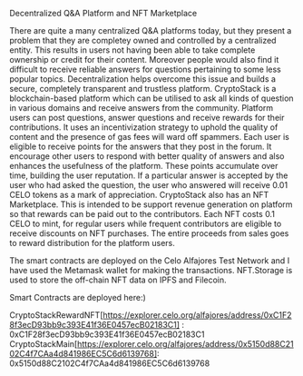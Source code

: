 
Decentralized Q&A Platform and NFT Marketplace

There are quite a many centralized Q&A platforms today, but they present a problem that they are completey owned and controlled by a centralized entity. This results in users not having been able to take complete ownership or credit for their content. Moreover people would also find it difficult to receive reliable answers for questions pertaining to some less popular topics. Decentralization helps overcome this issue and builds a secure, completely transparent and trustless platform. CryptoStack is a blockchain-based platform which can be utilised to ask all kinds of question in various domains and receive answers from the community. Platform users can post questions, answer questions and receive rewards for their contributions. It uses an incentivization strategy to uphold the quality of content and the presence of gas fees will ward off spammers. Each user is eligible to receive points for the answers that they post in the forum. It encourage other users to respond with better quality of answers and also enhances the usefulness of the platform. These points accumulate over time, building the user reputation. If a particular answer is accepted by the user who had asked the question, the user who answered will receive 0.01 CELO tokens as a mark of appreciation. CryptoStack also has an NFT Marketplace. This is intended to be support revenue generation on platform so that rewards can be paid out to the contributors. Each NFT costs 0.1 CELO to mint, for regular users while frequent contributors are eligible to receive discounts on NFT purchases. The entire proceeds from sales goes to reward distribution for the platform users.

The smart contracts are deployed on the Celo Alfajores Test Network and I have used the Metamask wallet for making the transactions. NFT.Storage is used to store the off-chain NFT data on IPFS and Filecoin.

Smart Contracts are deployed here:)

CryptoStackRewardNFT[https://explorer.celo.org/alfajores/address/0xC1F28f3ecD93bb9c393E41f36E0457ecB02183C1] : 0xC1F28f3ecD93bb9c393E41f36E0457ecB02183C1
CryptoStackMain[https://explorer.celo.org/alfajores/address/0x5150d88C2102C4f7CAa4d841986EC5C6d6139768]: 0x5150d88C2102C4f7CAa4d841986EC5C6d6139768




